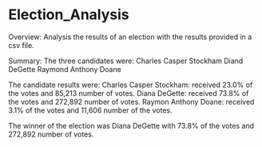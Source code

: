 # Election_Analysis

Overview:
Analysis the results of an election with the results provided in a csv file.

Summary:
The three candidates were:
  Charles Casper Stockham
  Diand DeGette
  Raymond Anthony Doane

The candidate results were:
  Charles Casper Stockham: received 23.0% of the votes and 85,213 number of votes.
  Diana DeGette: received 73.8% of the votes and 272,892 number of votes.
  Raymon Anthony Doane: received 3.1% of the votes and 11,606 number of the votes.
  
The winner of the election was Diana DeGette with 73.8% of the votes and 272,892 number of votes.
